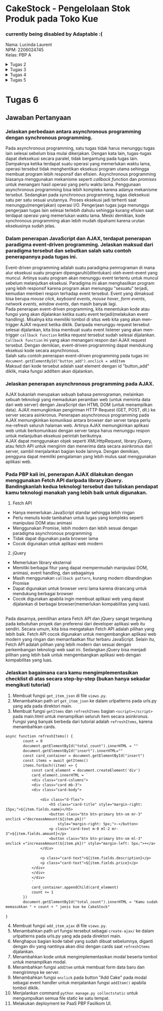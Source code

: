 # CakeStock - Pengelolaan Stok Produk pada Toko Kue
### currently being disabled by Adaptable :( 

Nama: Lucinda Laurent<br>
NPM: 2206024745<br>
Kelas: PBP A<br>

<details>
<summary>Tugas 2</summary>

## Checklist Tugas
- [x] Membuat sebuah proyek Django baru. <br>
* Membuat repositori github baru dengan nama "cakestock" dengan visibilitas _public_
* Membuat direktori lokal dengan nama "cakestock" juga lalu membuka _command prompt_ dari dalam direktori tersebut
* Membuat _branch_ utama dengan nama main dengan perintah `git branch -M main`
* Menghubungkan direktori lokal dengan repositori github menggunakan `git remote add origin https://github.com/lucindalaurent/cakestock.git`
* Menambahkan file .gitignore
* Membuat _virtual environment_ dengan perintah `python -m venv env`
* Mengaktifkan _virtual environment_ tersebut dengan perintah `env\Scripts\activate.bat`
* Membuat berkas `requirements.txt` berisi _dependencies_ yang dibutuhkan:
 ```bash
django
gunicorn
whitenoise
psycopg2-binary
requests
urllib3
```
* Meng-_install dependencies_ tersebut dengan perintah `pip install -r requirements.txt`
* Membuat proyek Django bernama `cakestock` dengan perintah `django-admin startproject cakestock .`
* Melakukan konfigurasi proyek dengan menambahkan * pada `ALLOWED_HOSTS` di `settings.py`supaya aplikasi dapat diakses secara luas
* Melakukan `add`, `commit`, dan `push` untuk menyimpan perubahan sementara <br>
- [x] Membuat aplikasi dengan nama `main` pada proyek tersebut.<br>
* Masih di direktori utama, aktifkan _virtual environment_ yang telah dibuat
* Jalankan perintah `python manange.py startapp main` untuk membentuk struktur awal aplikasi
* Daftarkan aplikasi main ke dalam proyek dengan membuka `settings.py`, kemudian tambahkan `main` ke dalam daftar `INSTALLED_APPS`
```bash
INSTALLED_APPS = [
    ...,
    'main',
    ...
]
```
- [x] Melakukan routing pada proyek agar dapat menjalankan aplikasi `main`.<br>
* Membuka berkas `urls.py` dalam direktori proyek `cakestock`.
* Mengimpor fungsi `include`, lalu tambahkan rute url untuk mengarahkan ke tampilan `main`  

```bash
urlpatterns = [
    ...
    path('main/', include('main.urls')),
    ...
]
```
- [x] Membuat model pada aplikasi main dengan nama Item dan memiliki atribut sebagai berikut. <br>
* _name_ sebagai nama item dengan tipe CharField.
* _amount_ sebagai jumlah item dengan tipe IntegerField.
* _description_ sebagai deskripsi item dengan tipe TextField. 
* _price_ sebagai harga item dengan tipe IntegerField (tidak wajib)<br>
Dilakukan dengan membuka models.py pada direktori aplikasi `main` kemudian mengisi file dengan kode:
```bash
from django.db import models
class Item(models.Model):
    name = models.CharField(max_length=255)
    amount = models.IntegerField()
    description = models.TextField()
    price = models.IntegerField()
```
Lalu membuat berkas migrasi berisi perubahan model yang belum diaplikasikan dengan perintah `python manage.py makemigrations`. Berkas migrasi tersebut diterapkan ke dalam basis data lokal menggunakan `python manage.py migrate`

- [x] Membuat sebuah fungsi pada views.py untuk dikembalikan ke dalam sebuah template HTML yang menampilkan nama aplikasi serta nama dan kelas kamu.
* Pada berkas `views.py` ditambahkan fungsi `render_main` untuk me-_render_ tampilan html menggunakan data yang diberikan. 
```bash
from django.shortcuts import render
def render_main(request):
    context = {
        'appname': 'CakeStock',
        'name': 'Lucinda Laurent',
        'class': 'PBP A'
    }

    return render(request, "main.html", context)
```
- [x] Membuat sebuah routing pada urls.py aplikasi main untuk memetakan fungsi yang telah dibuat pada `views.py`. 
* Membuat berkas `urls.py` di dalam direktori `main`.
* Mengisi file tersebut dengan 
```bash
from django.urls import path
from main.views import render_main

app_name = 'main'

urlpatterns = [
    path('', render_main, name='render_main'),
]
```
Sebelum melakukan deployment, saya memastikan untuk melakukan git add, commit, dan push semua perubahan yang saya lakukan pada direktori cakestock.
- [ ] Melakukan deployment ke Adaptable terhadap aplikasi yang sudah dibuat sehingga nantinya dapat diakses oleh teman-temanmu melalui Internet.
* Karena sudah memiliki akun, saya bisa langsung _sign in_ menggunakan akun github proyek.
* Setelah _sign in_, tekan tombol `New App`. Pilih `Connect an Existing Repository.`
* Menghubungkan Adaptable.io dengan GitHub dan memiilih _All Repositories_ pada proses instalasi.
* Memilih repositori proyek cakestock sebagai basis aplikasi yang akan di-deploy
* Memilih Python App Template sebagai template deployment.
* Memilih PostgreSQL sebagai tipe basis data yang akan digunakan.
* Menyesuaikan versi Python dengan spesifikasi aplikasi saya yaitu python 3.11. 
* Pada bagian Start Command masukkan perintah python manage.py `migrate && gunicorn cakestock.wsgi`.
* Memasukkan `CakeStock` sebagai nama aplikasi yang juga akan menjadi nama domain situs web aplikasi.
* Mencentang bagian `HTTP Listener on PORT` dan klik `Deploy App` untuk memulai proses deployment aplikasi. -> belum berhasil deploy

- [x] Membuat sebuah README.md yang berisi tautan menuju aplikasi Adaptable yang sudah di-deploy, serta jawaban dari beberapa pertanyaan berikut. <br>
Tautan menuju aplikasi Adaptable belum tersedia :(

## Buatlah bagan yang berisi request client ke web aplikasi berbasis Django beserta responnya dan jelaskan pada bagan tersebut kaitan antara urls.py, views.py, models.py, dan berkas html.
![Ini bagan](img/bagan_request_client.jpg)
Penjelasan:
1. Saat _user_ melakukan _request_ ke internet, Django akan menerima http _request_
2. Jika _path_ http _request_ yang diterima ada di dalam `urls.py`,  _request_ akan diteruskan dan memanggil fungsi pada `views.py`.
3. Secara umum, View`(views.py)`akan memproses _request_ sesuai dengan fungsi yang telah definisikan dengan mengambil data dari _database_ `(models.py)` dan menyajikan data tersebut sesuai isi file html di dalam Template(melakukan render template). Selain membaca, View juga bisa menulis atau menambahkan data ke _database_. 
4. Setelah prosesnya selesai, _request_ dari _user_ akan dikembalikan sebagai _response_ yaitu halaman html yang telah di-_render_.

## Jelaskan mengapa kita menggunakan virtual environment? Apakah kita tetap dapat membuat aplikasi web berbasis Django tanpa menggunakan virtual environment? <br>
_Virtual environment_ adalah alat yang membantu memisahkan dependensi yang diperlukan oleh proyek berbeda dengan membuat lingkungan virtual python terisolasi untuk proyek tersebut. Kita menggunakan _virtual environment_ karena penggunaan _virtual environment_ memiliki banyak keunggulan.
Setiap _virtual environment_ memiliki _package_ tersendiri yang terisolasi dari _global package_ maupun _package_ dari _virtual environment_ lainnya. Ini memungkinkan kita untuk memiliki versi _package_ yang berbeda untuk proyek-proyek yang berbeda tanpa khawatir akan adanya konflik. Selain itu, kita dapat membuat file `requirements.txt` yang mencantumkan semua _package_ dan versi yang dibutuhkan oleh proyek kita. Jika seseorang ingin menjalankan kode kita di mesin mereka, mereka hanya perlu membuat _virtual environment_ baru dan menginstal semua paket yang tercantum dalam file `requirements.txt`. Ini memastikan bahwa mereka memiliki semua _dependencies_ yang diperlukan dan dalam versi yang tepat. Oleh karena itu, penggunaan _virtual environment_ sangat membantu dalam kolaborasi dan penyebaran kode. <br>
Ya, kita dapat tetap membuat aplikasi web berbasis Django tanpa menggunakan _virtual environment_. Jika proyek aplikasi web kita sederhana dan tidak bersifat _package-dependent_, kita tidak memerlukan isolasi untuk versi _package_ yang berbeda. Namun jika proyek kita memerlukan _package_ atau _library_ tambahan, sebaiknya kita memang menggunakan _virtual environment_ untuk mengelola _dependencies_ dan mencegah konflik antarversi _package_ yang berbeda. 

## Jelaskan apakah itu MVC, MVT, MVVM dan perbedaan dari ketiganya. <br>
MVC, MVT, dan MVVM adalah macam-macam pola desain populer dalam pengembangan perangkat lunak yang digunakan untuk memisahkan logika aplikasi menjadi komponen-komponen yang berbeda.
1. MVC: Model-View-Controller 
* Model: komponen yang berisi tentang logika bisnis dan status data yang ada di dalam aplikasi. Komponen ini bertugas untuk mendapatkan dan memanipulasi data, berkomunikasi dengan Controller, berinteraksi dengan database, terkadang memperbarui tampilan dari aplikasi yang dikembangkan.<br>
* View: komponen yang berhubungan dengan antarmuka pengguna, biasanya terdiri dari HTML/CSS.XML. View berkerja sama dengan Controller untuk menciptakan tampilan dinamis pada aplikasi yang dikembangkan. Selain bertugas untuk menangani antarmuka dan interaksi pengguna, komponen View juga memiliki tugas untuk menyajikan data yang sesuai untuk pengguna.<br>
* Controller: komponen yang berfungsi sebagai komunikator antara View dan model. Komponen ini membutuhkan suatu input pengguna dari layanan View/REST. Lalu Permintaan “Get Data” diproses dari model dan diteruskan ke View untuk ditampilkan ke pengguna.<br>
2. MVT: Model-View-Template
MVT adalah variasi dari pola MVC yang digunakan oleh Django. Dalam MVT, “Template” adalah apa yang disebut “View” dalam MVC, dan “View” dalam MVT adalah apa yang disebut “Controller” dalam MVC. Dalam MVT, View bertanggung jawab untuk menangani permintaan dan logika bisnis, sementara Template bertanggung jawab untuk menampilkan data kepada pengguna. <br>
3. MVVM: Model-View-ViewModel
* Model: Model yang digunakan untuk MVVM mirip dengan model yang digunakan MVC, dimana model tersebut terdiri dari data dasar yang digunakan untuk menjalankan perangkat lunak.<br>
* View: View digunakan sebagai antarmuka grafis antara pengguna dan pola desain, serta menampilkan output dari data yang telah diproses. View yang digunakan MVVM mirip dengan View yang digunakan dalam MVC. View pada MVVM juga menangani input user. <br>
* ViewModel: ViewModel di satu sisi adalah abstraksi dari View, lalu di sisi yang lain, sebagai penyedia pembungkus data model untuk ditautkan. ViewModel terdiri dari Model yang diubah menjadi View, dan berisi perintah yang dapat digunakan oleh View untuk memengaruhi Model.
<br>
</details>

<details>
 <summary>Tugas 3</summary>

- [x] Jawaban Pertanyaan <br>
## Apa perbedaan antara form POST dan form GET dalam Django? <br>
Dalam Django, form POST dan GET memiliki perbedaan dalam cara mengirimkan data. Saat menggunakan form POST, browser menggabungkan data formulir, mengkodekannya untuk transmisi, mengirimkannya ke server, dan kemudian menerima kembali responsnya. Form POST digunakan ketika data yang dikirimkan akan mengubah database di server. Misalnya saat pengguna mengisi form pendaftaran atau login yang memerlukan password. Sedangkan form GET digunakan untuk form yang tidak mengubah data pengguna, seperti form pencarian. Metode ini menggabungkan data yang dikirimkan menjadi string dan menggunakan string tersebut untuk membuat URL. URL akan berisi alamat tujuan pengiriman data, serta _keys_ dan _values_ dari data. Hal ini ditandai dengan adanya parameter dalam URL, seperti "?query=search_term". Dengan demikian, form POST lebih aman dari GET karena data yang dikirimkan tidak terlihat dalam URL. Artinya data tersebut tidak akan disimpan dalam log server atau riwayat browser. Sebaliknya, form GET mengirimkan data melalui URL, yang berarti data tersebut bisa terlihat oleh siapa saja yang melihat URL dan bisa disimpan dalam log server atau riwayat browser. Oleh karena itu, form GET cocok digunakan untuk form pencarian web karena URL yang mewakili permintaan GET dapat dengan mudah di-bookmark, dibagikan, atau dikirim ulang. <br>

## Apa perbedaan utama antara XML, JSON, dan HTML dalam konteks pengiriman data? <br>
JSON dan XML adalah representasi data yang digunakan dalam pertukaran data antaraplikasi.
1. XML (eXtensible Markup Language):
* XML adalah bahasa markup yang digunakan untuk membuat dokumen yang dapat dibaca oleh manusia maupun mesin.
* XML biasanya digunakan untuk mengirim data yang kompleks dan sangat terstruktur seperti dokumen atau laporan keuangan.
* XML merepresentasikan item data menggunakan tag dan membentuk struktur pohon dengan _namespace_ untuk kategori data yang berbeda.
* XML tidak mendukung penggunaan _array_
* Struktur tag XML lebih kompleks untuk ditulis dan dibaca sehingga menghasilkan file yang memerlukan banyak ruang.
* Struktur XML rentan terhadap modifikasi yang tidak sah dan deklarasi tipe dokumen eksternal (external document type declaration/DTD) yang tidak terstruktur. 

2. JSON (JavaScript Object Notation):
* JSON adalah format pertukaran data menggunakan teks yang dapat dibaca baik oleh manusia maupun mesin.
* JSON umumnya merupakan pilihan yang lebih baik untuk API, aplikasi seluler, dan penyimpanan data.
* JSON merepresentasikan data sebagai objek yang berisi pasangan _attribute-value_
* JSON mendukung penggunaan _array_
* JSON memiliki ukuran file yang lebih kecil dan transmisi data yang lebih cepat.
* Selain terkesan ringan dan mudah digunakan, JSON memiliki keamanan data yang lebih baik dibandingkan XML.

3. HTML (HyperText Markup Language):
* HTML adalah bahasa markup standar untuk dokumen yang dirancang untuk ditampilkan di browser web.
* HTML tidak dirancang untuk menyimpan data. Sebaliknya, HTML digunakan untuk menampilkan data dan fokus pada bagaimana data terlihat dan disajikan.
* HTML menggunakan tag untuk menentukan bagaimana konten ditampilkan dalam browser web.

#### Dalam konteks pengiriman data, XML dan JSON digunakan untuk menyimpan dan mengirim data, sementara HTML digunakan untuk menampilkan data. XML dan JSON digunakan saat data perlu dikirim dari server ke klien atau sebaliknya, sementara HTML digunakan untuk menampilkan data tersebut ke pengguna. HTML bukanlah suatu bentuk representasi data. Akan tetapi, HTML dapat digunakan untuk mengumpulkan dan mengirim data ke server dengan menggunakan elemen `form`<br>

## Mengapa JSON sering digunakan dalam pertukaran data antara aplikasi web modern? <br>
Meningkatnya popularitas JavaScript turut meningkatkan popularitas JSON. Banyak pengembang yang bekerja dengan JavaScript lebih memilih sintaks JSON yang mudah dibaca daripada struktur XML yang kompleks. Selain itu, JSON lebih mudah diurai daripada XML. Kita dapat mengurai file JSON menjadi objek siap pakai yang dapat dibaca oleh manusia dan mesin. Berikut adalah kelebihan JSON yang menjadi alasan JSON sering digunakan:
1. **Ringan dan efisien**: JSON adalah format pertukaran data yang ringan, memungkinkan pertukaran data yang cepat dan efisien antara server dan klien.
2. **Mudah dibaca dan dipahami**: JSON mudah dibaca oleh manusia dan mesin, yang memudahkan pengembangan dan debugging.
3. **Struktur data fleksibe**l: JSON dapat merepresentasikan berbagai jenis data, termasuk tipe data dasar seperti string, angka, boolean, serta struktur yang lebih kompleks seperti objek dan array.
4. **Kompatibilitas lintas platform**: JSON didukung oleh sebagian besar bahasa pemrograman modern, memungkinkan data dalam format JSON dapat dengan mudah diolah dan dimanipulasi di berbagai platform dan lingkungan.  
5. **Ideal untuk API**: JSON bersifat independen dari setiap bahasa pemrograman dan merupakan output API umum dalam berbagai aplikasi. JSON sering digunakan pada API karena strukturnya yang sederhana dan mudah dipahami. <br>

## Jelaskan bagaimana cara kamu mengimplementasikan checklist secara step-by-step.
- [x] Membuat input form untuk menambahkan objek model pada app sebelumnya.
Sebelum kita membuat form, kita perlu membuat suatu _skeleton_ yang berfungsi sebagai kerangka _views_ untuk memastikan adanya konsistensi dalam desain situs web kita, serta memperkecil kemungkinan terjadinya redundansi kode. 
1. Membuat folder `templates` pada root folder dan membuat sebuah berkas HTML baru bernama `base.html` dengan isi sebagai berikut
```
{% load static %}
<!DOCTYPE html>
<html lang="en">
    <head>
        <meta charset="UTF-8" />
        <meta
            name="viewport"
            content="width=device-width, initial-scale=1.0"
        />
        {% block meta %}
        {% endblock meta %}
    </head>

    <body>
        {% block content %}
        {% endblock content %}
    </body>
</html>
```
2. Mengedit `TEMPLATES` pada file `settings.py` di subdirektori `cakestock` agar file `base.html` terdeteksi sebagai file template
```
...
TEMPLATES = [
    {
        'BACKEND': 'django.template.backends.django.DjangoTemplates',
        'DIRS': [BASE_DIR / 'templates'], # Tambahkan kode ini
        'APP_DIRS': True,
        ...
    }
]
...
```
Selanjutnya kita sudah bisa mulai membuat form
1. Membuat berkas baru pada direktori `main` dengan nama `forms.py` untuk membuat struktur form yang dapat menerima data item baru. Isi dari `forms.py`adalah 
```
from django.forms import ModelForm
from main.models import Item

class ItemForm(ModelForm):
    class Meta:
        #Ketika data dari form disimpan, isi dari form akan disimpan menjadi sebuah objek Item
        model = Item
        #Field/atribut dari object Item
        fields = ["name", "amount", "description", "price"]

```
2. Mengupdate berkas `views.py` pada folder `main`: 
* Menambahkan import
```
from django.http import HttpResponseRedirect
from main.forms import ProductForm
from django.urls import reverse
```
* Menambahkan fungsi `create_item`
```
def create_item(request):
    form = ItemForm(request.POST or None)

    if form.is_valid() and request.method == "POST":
        form.save()
        return HttpResponseRedirect(reverse('main:render_main'))

    context = {'form': form}
    return render(request, "create_item.html", context)
```
* Mengedit fungsi `render_main` menjadi seperti di bawah
```
def render_main(request):
    items = Item.objects.all()
    
    context = {
        'appname': 'CakeStock',
        'name': 'Lucinda Laurent',
        'class': 'PBP A',
        'items': items
    }

    return render(request, "main.html", context)
```
3. Mengimpor fungsi `create_item` pada `urls.py` di folder `main`
4. Menambahkan _path url_ ke dalam `urlpatterns` pada `urls.py` di `main` untuk mengakses fungsi `create_item`
```
path('create-item', create_item, name='create_item')
```
5. Membuat berkas HTML baru dengan nama `create_item.html` pada direktori `main/templates` yang berisi
```
{% extends 'base.html' %} 

{% block content %}
<h1>Add New Item</h1>

<form method="POST">
    {% csrf_token %}
    <table>
        {{ form.as_table }}
        <tr>
            <td></td>
            <td>
                <input type="submit" value="Add Item"/>
                
            </td>
        </tr>
    </table>
</form>

{% endblock %}
```
6. Menambahkan kode berikut di dalam {% block content %} pada `main.html` untuk menampilkan data produk pada html dalam bentuk tabel serta tombol "Add New Item" yang akan redirect ke halaman form.
```
...
<table border="1">
    <tr>
        <th>Name</th>
        <th>Amount</th>
        <th>Description</th>
        <th>Price</th>
    </tr>

    {% comment %} Berikut cara memperlihatkan data produk di bawah baris ini {% endcomment %}

    {% for item in items %}
    <tr>
        <td>{{item.name}}</td>
        <td>{{item.amount}}</td>
        <td>{{item.description}}</td>
        <td>{{item.price}}</td>
    </tr>
    {% endfor %}
</table>

<br />

<a href="{% url 'main:create_item' %}">
    <button>
        Add New Item
    </button>
</a>
{% endblock content %}
```
- [x] Tambahkan 5 fungsi views untuk melihat objek yang sudah ditambahkan dalam format HTML, XML, JSON, XML by ID, dan JSON by ID.
1. Fungsi views untuk menampilkan data objek pada html sudah dihandle oleh fungsi `render_main`
2. Mengimpor module dan class yang dibutuhkan
```
from django.http import HttpResponse
from django.core import serializers
```
3. Menambahkan fungsi-fungsi berikut pada `views.py` di folder `main`:
* Fungsi `show_xml`
```
def show_xml(request):
    data = Item.objects.all()
    return HttpResponse(serializers.serialize("xml", data), content_type="application/xml")
```
* Fungsi `show_json` 
```
def show_json(request):
    data = Item.objects.all()
    return HttpResponse(serializers.serialize("json", data), content_type="application/json")
```
* Fungsi `show_xml_by_id`
```
def show_xml_by_id(request, id):
    data = Item.objects.filter(pk=id)
    return HttpResponse(serializers.serialize("xml", data), content_type="application/xml")
```
* Fungsi `show_json_by_id`
```
def show_json_by_id(request, id):
    data = Item.objects.filter(pk=id)
    return HttpResponse(serializers.serialize("json", data), content_type="application/json")
```
- [x] Membuat routing URL untuk masing-masing views yang telah ditambahkan.
1. Mengimpor semua fungsi views yang telah dibuat ke `urls.py` pada folder `main`
```
from main.views import render_main, create_item, show_xml, show_json, show_xml_by_id, show_json_by_id 
```
2. Menambahkan _path url_ ke dalam `urlpatterns` untuk mengakses fungsi yang sudah diimpor tadi.
```
...
    path('xml/', show_xml, name='show_xml'), 
    path('json/', show_json, name='show_json'),
    path('xml/<int:id>/', show_xml_by_id, name='show_xml_by_id'),
    path('json/<int:id>/', show_json_by_id, name='show_json_by_id')
```

## Mengakses kelima URL di poin 2 menggunakan Postman, membuat screenshot dari hasil akses URL pada Postman
### Hasil akses HTML
![html](img/postman_tugas3/html.png)
### Hasil akses XML
![xml](img/postman_tugas3/xml.png)
### Hasil akses JSON
![json](img/postman_tugas3/json.png)
### Hasil akses XML by ID
![xml_id](img/postman_tugas3/xml_by_id.png)
### Hasil akses JSON by ID
![json_id](img/postman_tugas3/json_by_id.png)

</details>

<details>
<summary> Tugas 4 </summary>
- [x] Jawaban Pertanyaan <br>
## Apa itu Django `UserCreationForm`, dan jelaskan apa kelebihan dan kekurangannya?
`UserCreationForm` adalah impor form bawaan Django yang memudahkan pembuatan formulir pendaftaran pengguna dalam aplikasi web. Dengan formulir ini, pengguna baru dapat mendaftar dengan mudah di situs web kita tanpa kita harus menulis kode dari awal. Untuk menggunakan `UserCreationForm`, kita perlu mengimpornya dari `django.contrib.auth.forms`. Django `UserCreationForm` hanya memiliki 3 buah _fields_: _username, password1, dan _password2_ (field untuk konfirmasi password). Oleh karena itu, kelebihan `UserCreationForm` adalah mudah digunakan dan terintegrasi dengan sistem autentikasi Django. Sedangkan kelemahannya, `UserCreationForm` memiliki _fields_ yang terbatas. Hal ini dapat merugikan, misalnya kita tidak bisa mengirim email verifikasi kepada _user_ yang baru mendaftar karena tidak terdapat _field_ email. Akibatnya kita perlu usaha ekstra untuk memodifikasi dan menambahkan _field_ email atau membuat form registrasi _user_ dari awal.

##  Apa perbedaan antara autentikasi dan otorisasi dalam konteks Django, dan mengapa keduanya penting?
Autentikasi adalah proses verifikasi identitas pengguna untuk membuktikan orang yang mengakses aplikasi adalah orang yang benar. Dengan kata lain, sistem memastikan apakah benar pengguna adalah siapa yang mereka klaim. Misalnya saat kita melakukan proses _login_, kita akan diminta mengisi _username_ dan _password_ untuk memastikan kita hanya bisa masuk ke akun masing-masing. Sistem kemudian memeriksa apakah ada pengguna dengan nama pengguna tersebut dan apakah kata sandi yang diberikan cocok dengan apa yang ada di sistem. 

Di sisi lain, otorisasi adalah proses lanjutan dari autentikasi, yaitu memverifikasi apakah pengguna memiliki akses terhadap _resource_ tertentu. Contoh penerapan otorisasi adalah adanya perbedaan hak akses untuk _admin_ dan _user_. _Admin_ dapat mengakses semua halaman atau _resource_ yang ada pada aplikasi, sedangkan _user_ memiliki akses terbatas. Kedua konsep ini penting karena autentikasi dan otorisasi membantu menjaga keamanan aplikasi web kita dengan melindungi data dan fungsi aplikasi kita dari akses yang tidak sah. Autentikasi memastikan bahwa hanya pengguna yang valid yang dapat masuk ke sistem aplikasi kita, sementara otorisasi memastikan bahwa pengguna hanya dapat melakukan tindakan yang sesuai dengan hak dan peran mereka (membatasi apa yang dapat dilakukan). 

## Apa itu cookies dalam konteks aplikasi web, dan bagaimana Django menggunakan cookies untuk mengelola data sesi pengguna?
_Cookies_ dalam konteks aplikasi web adalah file teks kecil berisi potongan data yang digunakan untuk mengidentifikasi komputer kita saat menggunakan jaringan. _Cookies_ dapat dianggap sebagai suatu token (barisan karakter) untuk mengenali _session_ yang unik pada aplikasi web tertentu. _Cookies_ spesifik digunakan untuk mengidentifikasi pengguna dan meningkatkan pengalaman _browsing_ web mereka. Django menyediakan kerangka kerja sesi yang memungkinkan untuk menyimpan dan mengambil data secara anonim pada basis pengunjung situs. Django mengabstraksi proses pengiriman dan penerimaan _cookies_, dengan menempatkan `session ID` sebagai _cookie_ di sisi klien, dan menyimpan semua data terkait di sisi server. Dengan cara ini, hanya `session ID` yang terlihat oleh pengguna, sementara data sesi tetap tersembunyi di server.
Cara Django menggunakan _cookies_ untuk mengelola data sesi pengguna:
1. Saat pengguna mengunjungi situs web Django, Django menciptakan `session` untuk pengguna tersebut.
2. Django kemudian mengirimkan `cookie` ke browser pengguna yang berisi `session ID`.
3. Ketika pengguna kembali ke situs web, browser mengirimkan `cookie` ini kembali ke server.
4. Django kemudian dapat menggunakan `session ID` ini untuk mengambil data `session` pengguna dari server.

Penggunaan `cookies` memungkinkan Django untuk “mengingat” pengguna dan menyediakan pengalaman yang disesuaikan untuk mereka. Misalnya, situs web _e-commerce_ menggunakan `cookies` untuk mengetahui barang apa yang telah dimasukkan pengguna ke dalam keranjang belanja mereka.

## Apakah penggunaan cookies aman secara default dalam pengembangan web, atau apakah ada risiko potensial yang harus diwaspadai?
Pada dasarnya, _cookies_ aman digunakan dan tidak dapat membawa _virus_ atau _malware_ maupun mentransfer program berbahaya ke pengguna. Namun cara kerja _cookies_ dapat disalahgunakan oleh pihak yang tidak bertanggung jawab. Contoh serangan yang dapat terjadi:
* Cross-Site Request Forgery (CSRF)<br>
Serangan ini dapat terjadi karena browser akan mengirim _cookie_ sebagai respon atas sebuah _request_, tanpa mengecek siapa yang mengirim _request_ tersebut. 
* Cross-Site Scripting (XSS)<br>
Serangan di mana penyerang memasukkan script berbahaya ke dalam situs web. Script berbahaya tersebut kemudian dapat mengakses _cookies_. Jika situs web tidak memiliki prosedur keamanan yang ketat, penyerang dapat mencuri _cookies_, menggunakannya untuk menyamar sebagai pengguna tertentu dan mendapatkan akses ke akun dan informasi pengguna tersebut.

## Implementasi Checklist

- [x] Mengimplementasikan fungsi registrasi, login, dan logout untuk memungkinkan pengguna untuk mengakses aplikasi sebelumnya dengan lancar. <br>
1. Menambahkan fungsi untuk melakukan register, login, dan logout di `views.py`:
* Mengimpor _module, class_, dan `build-in function` yang diperlukan
```
from django.shortcuts import redirect
from django.contrib.auth.forms import UserCreationForm
from django.contrib import messages  
from django.contrib.auth import authenticate, login
from django.contrib.auth import logout
```
* Membuat fungsi register
```
def register(request):
    form = UserCreationForm()

    if request.method == "POST":
        form = UserCreationForm(request.POST)
        if form.is_valid():
            form.save()
            messages.success(request, 'Your account has been successfully created!')
            return redirect('main:login')
    context = {'form':form}
    return render(request, 'register.html', context)
```
* Membuat fungsi login
```
def login_user(request):
    if request.method == 'POST':
        username = request.POST.get('username')
        password = request.POST.get('password')
        user = authenticate(request, username=username, password=password)
        if user is not None:
            login(request, user)
            return redirect('main:render_main')
        else:
            messages.info(request, 'Sorry, incorrect username or password. Please try again.')
    context = {}
    return render(request, 'login.html', context)
```
* Membuat fungsi logout
```def logout_user(request):
    logout(request)
    return redirect('main:login')
```
2. Membuat berkas-berkas HTML baru pada folder `main/templates`:
* berkas `register.html`
```
{% extends 'base.html' %}

{% block meta %}
    <title>Register</title>
{% endblock meta %}

{% block content %}  

<div class = "login">
    
    <h1>Register</h1>  

        <form method="POST" >  
            {% csrf_token %}  
            <table>  
                {{ form.as_table }}  
                <tr>  
                    <td></td>
                    <td><input type="submit" name="submit" value="Daftar"/></td>  
                </tr>  
            </table>  
        </form>

    {% if messages %}  
        <ul>   
            {% for message in messages %}  
                <li>{{ message }}</li>  
                {% endfor %}  
        </ul>   
    {% endif %}

</div>  

{% endblock content %}
```
* berkas `login.html`
```
{% extends 'base.html' %}

{% block meta %}
    <title>Login</title>
{% endblock meta %}

{% block content %}

<div class = "login">

    <h1>Login</h1>

    <form method="POST" action="">
        {% csrf_token %}
        <table>
            <tr>
                <td>Username: </td>
                <td><input type="text" name="username" placeholder="Username" class="form-control"></td>
            </tr>
                    
            <tr>
                <td>Password: </td>
                <td><input type="password" name="password" placeholder="Password" class="form-control"></td>
            </tr>

            <tr>
                <td></td>
                <td><input class="btn login_btn" type="submit" value="Login"></td>
            </tr>
        </table>
    </form>

    {% if messages %}
        <ul>
            {% for message in messages %}
                <li>{{ message }}</li>
            {% endfor %}
        </ul>
    {% endif %}     
        
    Don't have an account yet? <a href="{% url 'main:register' %}">Register Now</a>

</div>

{% endblock content %}
```
3. Memodifikasi berkas `main.html` dengan menambahkan tombol _logout_ di bawah tombol _Add New Item_
```
...
<a href="{% url 'main:logout' %}">
    <button>
        Logout
    </button>
</a>
...
```
4. Membuka `urls.py` pada subdirektori `main`, impor fungsi-fungsi yang telah dibuat 
```
from main.views import register, login_user, logout_user
```
5. Menambahkan _path url_ fungsi-fungsi tersebut ke dalam `urlpatterns`
```
...
path('register/', register, name='register'),
path('login/', login_user, name='login'),
path('logout/', logout_user, name='logout'),
...
```
- [x] Membuat dua akun pengguna dengan masing-masing tiga _dummy data_ menggunakan model yang telah dibuat pada aplikasi sebelumnya untuk setiap akun di lokal. <br>
Agar kedua pengguna hanya dapat melihat item masing-masing, kita perlu merestriksi akses halaman `main`

* Buka `views.py` yang ada pada subdirektori `main` dan tambahkan import `login_required`
```
from django.contrib.auth.decorators import login_required
```
* Menambahkan kode `@login_required(login_url='/login')` di atas fungsi `render_main` agar halaman `main` hanya dapat diakses oleh pengguna yang sudah login (terautentikasi).
```
...
@login_required(login_url='/login')
def render_main(request):
...
```

- [x] Menghubungkan model `Item` dengan `User`
1. Mengimpor _User_ pada berkas _models.py_ yang ada pada subdirektori _main_ 
```
...
from django.contrib.auth.models import User
...
```
2. Menambahkan atribut _User_ pada model `Item`
```
class Item(models.Model):
    user = models.ForeignKey(User, on_delete=models.CASCADE)
    ...
```
3. Memodifikasi beberapa fungsi pada berkas `views.py` di subdirektori `main`:
* fungsi `create_item`
Kita akan mengisi field `user` dengan objek User dari return value `request.user` yang sedang terotorisasi untuk menandakan bahwa objek tersebut dimiliki oleh pengguna yang sedang login.
```
def create_item(request):
    form = ItemForm(request.POST or None)

    if form.is_valid() and request.method == "POST":
        product = form.save(commit=False)
        product.user = request.user
        product.save()
        return HttpResponseRedirect(reverse('main:render_main'))

    context = {'form': form}
    return render(request, "create_item.html", context)
```
* fungsi `render_main`
```
def render_main(request):
    products = Product.objects.filter(user=request.user)

    context = {
        'name': request.user.username,
    ...
...
```

4. Menyimpan semua perubahan, dan melakukan migrasi model dengan `python manage.py makemigrations`
5. Melakukan `python manage.py migrate` untuk mengaplikasikan migrasi yang dilakukan pada poin sebelumnya<br>

- [x] Menampilkan detail informasi pengguna yang sedang logged in seperti _username_ dan menerapkan _cookies_ seperti _last login_ pada halaman utama aplikasi.
1. Mengimpor fungsi, class, dan module yang diperlukan pada berkas `views.py` di subdirektori `main`:
```
import datetime
from django.http import HttpResponseRedirect
from django.urls import reverse
```

2. Memodifikasi fungsi `login_user` menjadi seperti berikut:
```
def login_user(request):
    if request.method == 'POST':
        username = request.POST.get('username')
        password = request.POST.get('password')
        user = authenticate(request, username=username, password=password)
        if user is not None:
            login(request, user)
            response = HttpResponseRedirect(reverse("main:render_main")) 
            response.set_cookie('last_login', str(datetime.datetime.now()))
            return response
        else:
            messages.info(request, 'Sorry, incorrect username or password. Please try again.')
    context = {}
    return render(request, 'login.html', context)
```
3. Menambahkan potongan kode `last_login': request.COOKIES['last_login']` ke dalam variabel `context` fungsi `render_main`
```
context = {
        'appname': 'CakeStock',
        'name': request.user.username,
        'class': 'local user',
        'items': items,
        'last_login': request.COOKIES['last_login']
    }
```
4. Memodifikasi fungsi `logout_user` menjadi seperti berikut:
```
def logout_user(request):
    logout(request)
    response = HttpResponseRedirect(reverse('main:login'))
    response.delete_cookie('last_login')
    return response
```
5.  Menambahkan potongan kode berikut di antara tabel dan tombol _logout_ di berkas `main.html` untuk menampilkan data _last login_: 
```
...
<h5>Sesi terakhir login: {{ last_login }}</h5>
...
```
</details>

<details>
<summary>Tugas 5</summary>
## Jawaban Pertanyaan 
### Jelaskan manfaat dari setiap _element selector_ dan kapan waktu yang tepat untuk menggunakannya.
Pertanyaan ini rancu karena _element selector_ merujuk pada penggunaan nama tag HTML sebagai selektor. Manfaat setiap _element selector_ berarti
menjelaskan penggunaan selector pada setiap tag HTML(?). Maka diasumsikan maksud pertanyaan ialah _selector_ pada CSS secara umum.
1. Universal Selector (* {}) <br>
Universal selector digunakan untuk memberikan style yang sama pada semua elemen. Selector ini cocok digunakan untuk melakukan reset style atau ketika ingin memberikan style umum pada semua elemen di suatu halaman.
2. ID Selector (#value-id {}) <br>
ID selector digunakan untuk memilih elemen berdasarkan id yang ditentukan. Atribut id bersifat unik dalam satu halaman web. Oleh karena itu, selector ini cocok digunakan ketika ingin memberikan style spesifik pada suatu elemen.
3. Class Selector (.class-name {})<br>
Class selector akan memberikan style ke semua elemen HTML dengan nilai atribut class yang sama. Class selector cocok digunakan ketika kita ingin mengelompokkan beberapa tag agar memiliki style yang sama.
4. Element Selector (p {}) <br>
Element selector digunakan untuk memberikan style ke semua elemen yang memiliki tag HTML yang sama. Element selector cocok digunakan ketika kita ingin memberikan suatu style untuk semua elemen dengan tag yang sama.


###  Jelaskan HTML5 Tag yang kamu ketahui.
1. `<p>` untuk membuat paragraf
2. `<br>` untuk menambahkan baris baru
3. `<div>` untuk mengelompokkan beberapa elemen yang masih merupakan 1 bagian/section.
4. `<table>` untuk membuat tabel dan mengatur elemen-elemen dalam tabel. 
5. `<th>` untuk mendefinisikan table header
6. `<tr>` untuk mendefinisikan table row(baris)
6. `<td>` untuk mendefinisikan table data(dapat dipandang sebagai isi kolom).
7. `<h1> sampai <h6>` untuk membuat header, semakin besar angkanya semakin kecil tulisannya. 
8. `<button>` untuk menambahkan tombol.
9. `<title>` untuk memberi judul halaman web yang akan ditampilkan pada tab browser, dsb.


### Jelaskan perbedaan antara margin dan padding.
* Margin adalah ruang di luar batas elemen. 
Margin dapat dianggap sebagai ruang “eksternal” yang memisahkan suatu elemen dari elemen lain di sekitarnya. Misalnya jika kita memiliki dua kotak yang diletakkan bersebelahan, margin adalah ruang/jarak antara dua kotak tersebut.
* Padding adalah ruang di dalam batas elemen, antara batas elemen dan kontennya. 
Padding dapat dianggap sebagai ruang “internal” yang memberi jarak antara konten elemen (seperti teks) dengan batas elemen itu sendiri. Misalnya jika kita memiliki kotak dengan teks di dalamnya, padding adalah ruang/jarak antara teks dan batas kotak(border).
<br>

### Jelaskan perbedaan antara framework CSS Tailwind dan Bootstrap. Kapan sebaiknya kita menggunakan Bootstrap daripada Tailwind, dan sebaliknya?
* Tailwind
1. Tailwind CSS membangun tampilan dengan menggabungkan kelas-kelas utilitas yang telah didefinisikan sebelumnya.
2. Tailwind CSS memiliki file CSS yang lebih kecil dibandingkan Bootstrap dan hanya akan memuat kelas-kelas utilitas yang ada.
3. Tailwind CSS memiliki memberikan fleksibilitas dan adaptabilitas tinggi terhadap proyek.
4. Tailwind CSS kurang _beginner friendly_ karena memerlukan pemahaman terhadap kelas-kelas utilitas yang tersedia dan bagaimana menggabungkannya untuk mencapai tampilan yang diinginkan.


* Bootstrap
1. Bootstrap menggunakan gaya dan komponen yang telah didefinisikan, sehingga tampilannya sudah jadi dan dapat digunakan secara langsung.
2. Bootstrap memerlukan ukuran file CSS yang lebih besar dibandingkan dengan Tailwind CSS karena banyak komponen yang telah didefinisikan.
3. Bootstrap sering kali menghasilkan tampilan yang lebih konsisten(serupa) di seluruh proyek karena menggunakan komponen yang telah didefinisikan.
4. Bootstrap lebih _beginner friendly_ karena pemula dapat mulai belajar menggunakan komponen yang telah didefinisikan.

Berdasarkan penjelasan di atas, Bootstrap cocok digunakan bagi pemula yang belum berpengalaman dalam desain tampilan atau CSS karena banyak komponen yang bisa langsung digunakan. Sedangkan Tailwind cocok digunakan jika ingin membuat desain web yang tidak monoton, memiliki kontrol penuh atas komponen, dan lebih ringan(ukuran file secara umum lebih kecil).  

### Jelaskan bagaimana cara kamu mengimplementasikan checklist di atas secara step-by-step (bukan hanya sekadar mengikuti tutorial).
1. Menambahkan Bootstrap dan Javascript di templates/base.html
```
<head>
    {% block meta %}
        ...
    {% endblock meta %}
    <link href="https://cdn.jsdelivr.net/npm/bootstrap@5.3.2/dist/css/bootstrap.min.css" rel="stylesheet" integrity="sha384-T3c6CoIi6uLrA9TneNEoa7RxnatzjcDSCmG1MXxSR1GAsXEV/Dwwykc2MPK8M2HN" crossorigin="anonymous">
</head>
```
```
<head>
    ...
    <script src="https://code.jquery.com/jquery-3.6.0.min.js" integrity="sha384-KyZXEAg3QhqLMpG8r+J4jsl5c9zdLKaUk5Ae5f5b1bw6AUn5f5v8FZJoMxm6f5cH1" crossorigin="anonymous"></script>
</head>
```
2. Melakukan kustomisasi desain menggunakan inline style dan internal style sheets. 
</details>

# Tugas 6
## Jawaban Pertanyaan 
### Jelaskan perbedaan antara asynchronous programming dengan synchronous programming. 
Pada asynchronous programming, satu tugas tidak harus menunggu tugas lain selesai sebelum bisa mulai dikerjakan. Dengan kata lain, tugas-tugas dapat dieksekusi secara paralel, tidak bergantung pada tugas lain. Dampaknya ketika terdapat suatu operasi yang memerlukan waktu lama, operasi tersebut tidak menghentikan eksekusi program utama sehingga membuat program lebih responsif dan efisien. Asynchronous programming biasanya menggunakan mekanisme seperti _callback function_ dan _promises_ untuk menangani hasil operasi yang perlu waktu lama. 
Penggunaan asynchronous programming bisa lebih kompleks karena adanya mekanisme tersebut. 
Sedangkan pada synchronous programming, tugas dieksekusi satu per satu sesuai urutannya. Proses eksekusi jadi terhenti saat menunggu(mengerjakan) operasi I/O. Pengerjaan tugas juga menunggu pengerjaan tugas lain selesai terlebih dahulu sehingga kurang efisien saat terdapat operasi yang memerlukan waktu lama. Meski demikian, kode synchronous programming akan lebih mudah dipahami karena urutan eksekusinya sudah jelas. 

### Dalam penerapan JavaScript dan AJAX, terdapat penerapan paradigma event-driven programming. Jelaskan maksud dari paradigma tersebut dan sebutkan salah satu contoh penerapannya pada tugas ini. 
Event-driven programming adalah suatu paradigma pemrograman di mana alur eksekusi suatu program dipengaruhi(ditentukan) oleh event-event yang muncul. Artinya suatu program akan menunggu event tertentu untuk muncul sebelum melanjutkan eksekusi. Paradigma ini akan menghasilkan program yang lebih responsif karena program akan menunggu "sesuatu" terjadi, kemudian memberi respon terhadap event tersebut. Event yang dimaksud bisa berupa _mouse click_, _keyboard events_, _mouse hover_, _form events_, _network events_, _window events_, dan masih banyak lagi. <br>
Pada penerapan event-driven programming, kita menentukan kode atau fungsi yang akan dijalankan ketika suatu event terjadi(melakukan event handling). Misalnya kita memiliki tombol di situs web kita yang akan men-trigger AJAX request ketika diklik. Daripada menunggu request tersebut selesai dijalankan, kita bisa membuat suatu event listener yang akan men-trigger `callback function` ketika request tersebut sudah selesai dijalankan. `Callback function` ini yang akan menangani respon dari AJAX request tersebut. Dengan demikian, event-driven programming dapat mendukung eksekusi kode secara asynchronous. <br>
Salah satu contoh penerapan event-driven programming pada tugas ini:<br>
`document.getElementById("button_add").onclick = addItem` <br>
Maksud dari kode tersebut adalah saat element dengan id "button_add" diklik, maka fungsi addItem akan dijalankan.

### Jelaskan penerapan asynchronous programming pada AJAX.
 AJAX bukanlah merupakan sebuah bahasa pemrograman, melainkan sebuah teknologi yang memadukan peramban web (untuk meminta data dari web server) dengan JavaScript dan HTML DOM (untuk menampilkan data). AJAX memungkinkan pengiriman HTTP Request (GET, POST, dll.) ke server secara asinkronus. Penerapan asynchronous programming pada AJAX memungkinkan komunikasi antara browser dan server tanpa perlu me-refresh seluruh halaman web.  Artinya AJAX memungkinkan aplikasi web untuk berkomunikasi dengan server tanpa harus menunggu respon untuk melanjutkan eksekusi perintah berikutnya. <br>
 AJAX dapat menggunakan objek seperti XMLHttpRequest, library jQuery, atau fetch API untuk mengirim dan menerima data secara asinkronus dari server, sambil menjalankan bagian kode lainnya. Dengan demikian, pengguna dapat memiliki pengalaman yang lebih mulus saat menggunakan aplikasi web.

### Pada PBP kali ini, penerapan AJAX dilakukan dengan menggunakan Fetch API daripada library jQuery. Bandingkanlah kedua teknologi tersebut dan tuliskan pendapat kamu teknologi manakah yang lebih baik untuk digunakan.
1. Fetch API
* Hanya memerlukan JavaScript standar sehingga lebih ringan
* Perlu menulis kode tambahan untuk tugas yang kompleks seperti manipulasi DOM atau animasi
* Menggunakan Promise, lebih modern dan lebih sesuai dengan paradigma asynchronous programming
* Tidak dapat digunakan pada browser lama
* Cocok digunakan untuk aplikasi web modern
2. jQuery
* Memerlukan library eksternal 
* Memiliki berbagai fitur yang dapat mempermudah manipulasi DOM, animasi, event handling, dan sebagainya
* Masih menggunakan `callback pattern`, kurang modern dibandingkan Promise
* Dapat digunakan untuk browser versi lama karena dirancang untuk mendukung berbagai browser
* Cocok digunakan apabila ingin membuat aplikasi web yang dapat dijalankan di berbagai browser(memerlukan kompabilitas yang luas).
<br>
Pada dasarnya, pemilihan antara Fetch API dan jQuery sangat tergantung pada kebutuhan proyek dan preferensi dari developer aplikasi web itu sendiri. Secara umum, kita bisa mengatakan Fetch API adalah pilihan yang lebih baik. Fetch API cocok digunakan untuk mengembangkan aplikasi web modern yang ringan dan memanfaatkan fitur terbaru JavaScript. Selain itu, Fetch API adalah pilihan yang lebih modern dan sesuai dengan perkembangan teknologi web saat ini. Sedangkan jQuery bisa menjadi pilihan yang lebih baik untuk mengembangkan aplikasi web dengan kompabilitas yang luas.

### Jelaskan bagaimana cara kamu mengimplementasikan checklist di atas secara step-by-step (bukan hanya sekadar mengikuti tutorial)
1. Membuat fungsi `get_item_json` di file `views.py`.
2. Menambahkan path url `get_item_json` ke dalam urlpatterns pada urls.py yang ada pada direktori main.
3. Membuat fungsi `getItems` dan `refreshItems` bagian `<script></script>` pada main.html untuk menampilkan seluruh item secara asinkronus. <br>
Fungsi yang banyak berbeda dari tutorial adalah `refreshItems`, karena menambahkan cards.
```
async function refreshItems() {
        count = 0
        document.getElementById("total_count").innerHTML = ""
        document.getElementById("insert").innerHTML=""
        const card_container = document.getElementById("insert")
        const items = await getItems()
        items.forEach((item) => {
            const card_element = document.createElement('div')
            card_element.innerHTML = `
            <div class="card-columns">
            <div class="card mb-3">
            <div class="card-body">
                
                <div class="d-flex">
                    <h5 class="card-title" style="margin-right: 15px;">${item.fields.name}</h5>
                    <button class="btn btn-primary btn-sm mr-3" onclick ="decreaseAmount(${item.pk})"
                        style="margin-right: 5px;">-</button>
                    <p class="card-text m-0 ml-2 mr-3">${item.fields.amount}</p>
                    <button class="btn btn-primary btn-sm ml-3" onclick ="increaseAmount(${item.pk})" style="margin-left: 5px;">+</a>
                </div>

                <p class="card-text">${item.fields.description}</p>
                <p class="card-text">${item.fields.price}</p>
            </div>
            </div>
            </div>     
            `
            card_container.appendChild(card_element)
            count += 1
        })
        document.getElementById("total_count").innerHTML = "Kamu sudah memasukkan " + count + " jenis kue ke CakeStock"

}
```
4. Membuat fungsi `add_item_ajax` di file `views.py`.
5. Menambahkan path url fungsi tersebut sebagai `create-ajax/` ke dalam urlpatterns pada urls.py yang ada pada direktori main.
6. Menghapus bagian kode tabel yang sudah dibuat sebelumnya, diganti dengan div yang nantinya akan diisi dengan cards saat `refreshItems` dijalankan. 
7. Menambahkan kode untuk mengimplementasikan modal beserta tombol untuk menampilkan modal.
8. Menambahkan fungsi `addItem` untuk membuat form data baru dan mengirimnya ke server.
9. Menambahkan fungsi `onclick` pada button "Add Cake" pada modal sebagai event handler untuk menjalankan fungsi `addItem()` apabila tombol diklik.  
10. Menjalankan command `python manage.py collectstatic` untuk mengumpulkan semua file static ke satu tempat.
11. Melakukan deployment ke PaaS PBP Fasilkom UI.

